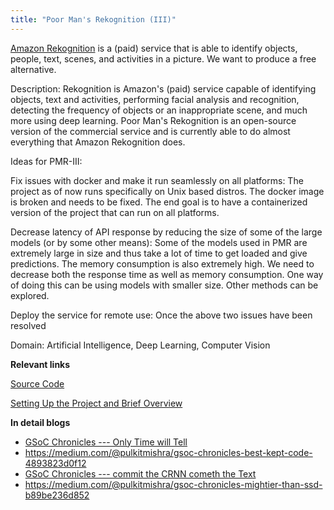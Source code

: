 ```yaml
---
title: "Poor Man's Rekognition (III)"
---
```


[Amazon Rekognition](https://aws.amazon.com/rekognition/) is
a (paid) service that is able to identify objects, people, text, scenes,
and activities in a picture. We want to produce a free alternative.

Description: Rekognition is Amazon's (paid) service capable of
identifying objects, text and activities, performing facial analysis and
recognition, detecting the frequency of objects or an inappropriate
scene, and much more using deep learning. Poor Man's Rekognition is an
open-source version of the commercial service and is currently able to
do almost everything that Amazon Rekognition does.

Ideas for PMR-III:

Fix issues with docker and make it run seamlessly on all platforms: The
project as of now runs specifically on Unix based distros. The docker
image is broken and needs to be fixed. The end goal is to have a
containerized version of the project that can run on all platforms.

Decrease latency of API response by reducing the size of some of the
large models (or by some other means): Some of the models used in PMR
are extremely large in size and thus take a lot of time to get loaded
and give predictions. The memory consumption is also extremely high. We
need to decrease both the response time as well as memory consumption.
One way of doing this can be using models with smaller size. Other
methods can be explored.

Deploy the service for remote use: Once the above two issues have been
resolved

Domain: Artificial Intelligence, Deep Learning, Computer Vision

 **Relevant links**

[Source Code](https://github.com/npbit/Rekognition)

[Setting Up the Project and Brief Overview](https://github.com/npbit/Rekognition/wiki/GSoC-2020---Work-Product-Submission)

 **In detail blogs**

- [GSoC Chronicles --- Only Time will Tell](https://medium.com/@pulkitmishra/gsoc-chronicles-only-time-will-tell-51966e55fa27)
- [<https://medium.com/@pulkitmishra/gsoc-chronicles-best-kept-code-4893823d0f12>](https://medium.com/@pulkitmishra/gsoc-chronicles-best-kept-code-4893823d0f12)
- [GSoC Chronicles --- commit the CRNN cometh the Text](https://medium.com/@pulkitmishra/gsoc-chronicles-commit-the-crnn-cometh-the-text-3eade47cf0c6)
- [<https://medium.com/@pulkitmishra/gsoc-chronicles-mightier-than-ssd-b89be236d852> ](https://medium.com/@pulkitmishra/gsoc-chronicles-mightier-than-ssd-b89be236d852)
